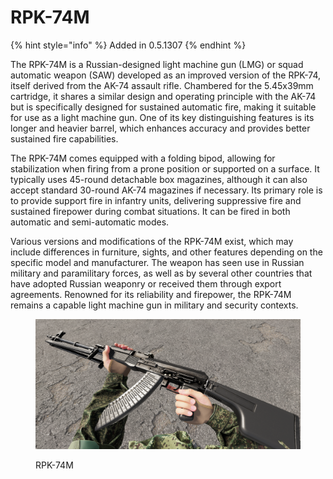 # RPK-74M

{% hint style="info" %}
Added in 0.5.1307
{% endhint %}

The RPK-74M is a Russian-designed light machine gun (LMG) or squad automatic weapon (SAW) developed as an improved version of the RPK-74, itself derived from the AK-74 assault rifle. Chambered for the 5.45x39mm cartridge, it shares a similar design and operating principle with the AK-74 but is specifically designed for sustained automatic fire, making it suitable for use as a light machine gun. One of its key distinguishing features is its longer and heavier barrel, which enhances accuracy and provides better sustained fire capabilities.

The RPK-74M comes equipped with a folding bipod, allowing for stabilization when firing from a prone position or supported on a surface. It typically uses 45-round detachable box magazines, although it can also accept standard 30-round AK-74 magazines if necessary. Its primary role is to provide support fire in infantry units, delivering suppressive fire and sustained firepower during combat situations. It can be fired in both automatic and semi-automatic modes.

Various versions and modifications of the RPK-74M exist, which may include differences in furniture, sights, and other features depending on the specific model and manufacturer. The weapon has seen use in Russian military and paramilitary forces, as well as by several other countries that have adopted Russian weaponry or received them through export agreements. Renowned for its reliability and firepower, the RPK-74M remains a capable light machine gun in military and security contexts.

<figure><img src="../../../../.gitbook/assets/image (143).png" alt=""><figcaption><p>RPK-74M</p></figcaption></figure>
